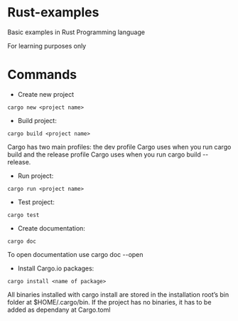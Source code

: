 # Rust-examples

Basic examples in Rust Programming language

For learning purposes only

# Commands

* Create new project 

```
cargo new <project name>
```

+ Build project: 
```
cargo build <project name>
```
Cargo has two main profiles: the dev profile Cargo uses when you run cargo build and the release profile Cargo uses when you run cargo build --release.

+ Run project: 
```
cargo run <project name>
```

+ Test project: 
```
cargo test
```

+ Create  documentation: 
```
cargo doc
```
To open documentation use cargo doc --open

+ Install Cargo.io packages: 
```
cargo install <name of package>
```
All binaries installed with cargo install are stored in the installation root’s bin folder at $HOME/.cargo/bin.
If the project has no binaries, it has to be added as dependany at Cargo.toml